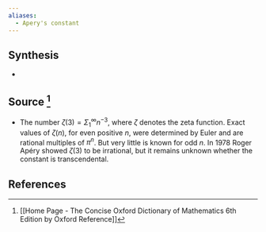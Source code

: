 ```yaml
---
aliases:
  - Apery's constant
---
```

## Synthesis
- 
## Source [^1]
- The number $\zeta(3) = \Sigma_1^{\infty}n^{-3}$, where $\zeta$ denotes the zeta function. Exact values of $\zeta(n)$, for even positive $n$, were determined by Euler and are rational multiples of $\pi^n$. But very little is known for odd $n$. In 1978 Roger Apéry showed $\zeta (3)$ to be irrational, but it remains unknown whether the constant is transcendental.
## References

[^1]: [[Home Page - The Concise Oxford Dictionary of Mathematics 6th Edition by Oxford Reference]]